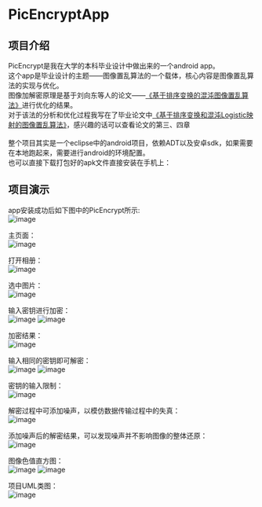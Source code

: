 # PicEncryptApp

## 项目介绍
PicEncrypt是我在大学的本科毕业设计中做出来的一个android app。<br>
这个app是毕业设计的主题——图像置乱算法的一个载体，核心内容是图像置乱算法的实现与优化。<br>
图像加解密原理是基于刘向东等人的论文——[《基于排序变换的混沌图像置乱算法》](https://github.com/goldsudo/PicEncryptApp/blob/master/%E5%9F%BA%E4%BA%8E%E6%8E%92%E5%BA%8F%E5%8F%98%E6%8D%A2%E7%9A%84%E6%B7%B7%E6%B2%8C%E5%9B%BE%E5%83%8F%E7%BD%AE%E4%B9%B1%E7%AE%97%E6%B3%95.pdf)进行优化的结果。<br>
对于该法的分析和优化过程我写在了毕业论文中[《基于排序变换和混沌Logistic映射的图像置乱算法》](https://github.com/goldsudo/PicEncryptApp/blob/master/%E5%9F%BA%E4%BA%8E%E6%8E%92%E5%BA%8F%E5%8F%98%E6%8D%A2%E5%92%8C%E6%B7%B7%E6%B2%8CLogistic%E6%98%A0%E5%B0%84%E7%9A%84%E5%9B%BE%E5%83%8F%E7%BD%AE%E4%B9%B1%E7%AE%97%E6%B3%95.docx)，感兴趣的话可以查看论文的第三、四章<br><br>
整个项目其实是一个eclipse中的android项目，依赖ADT以及安卓sdk，如果需要在本地跑起来，需要进行android的环境配置。<br>
也可以直接下载打包好的apk文件直接安装在手机上：

## 项目演示
app安装成功后如下图中的PicEncrypt所示:<br>
![image](https://github.com/goldsudo/PicEncryptApp/blob/master/SNAP-SHOT/app-icon.jpg)

主页面：<br>
![image](https://github.com/goldsudo/PicEncryptApp/blob/master/SNAP-SHOT/index.jpg)

打开相册：<br>
![image](https://github.com/goldsudo/PicEncryptApp/blob/master/SNAP-SHOT/photos.jpg)

选中图片：<br>
![image](https://github.com/goldsudo/PicEncryptApp/blob/master/SNAP-SHOT/choose.jpg)

输入密钥进行加密：<br>
![image](https://github.com/goldsudo/PicEncryptApp/blob/master/SNAP-SHOT/input-key.jpg)
![image](https://github.com/goldsudo/PicEncryptApp/blob/master/SNAP-SHOT/enc.jpg)

加密结果：<br>
![image](https://github.com/goldsudo/PicEncryptApp/blob/master/SNAP-SHOT/enc-res.jpg)

输入相同的密钥即可解密：<br>
![image](https://github.com/goldsudo/PicEncryptApp/blob/master/SNAP-SHOT/dec.jpg)
![image](https://github.com/goldsudo/PicEncryptApp/blob/master/SNAP-SHOT/dec-res.jpg)

密钥的输入限制：<br>
![image](https://github.com/goldsudo/PicEncryptApp/blob/master/SNAP-SHOT/check.jpg)

解密过程中可添加噪声，以模仿数据传输过程中的失真：<br>
![image](https://github.com/goldsudo/PicEncryptApp/blob/master/SNAP-SHOT/add-noise.jpg)

添加噪声后的解密结果，可以发现噪声并不影响图像的整体还原：<br>
![image](https://github.com/goldsudo/PicEncryptApp/blob/master/SNAP-SHOT/noise.jpg)

图像色值直方图：<br>
![image](https://github.com/goldsudo/PicEncryptApp/blob/master/SNAP-SHOT/zhifangtu.jpg)
![image](https://github.com/goldsudo/PicEncryptApp/blob/master/SNAP-SHOT/zhifang.jpg)

项目UML类图：<br>
![image](https://github.com/goldsudo/PicEncryptApp/blob/master/SNAP-SHOT/UML.jpg)
